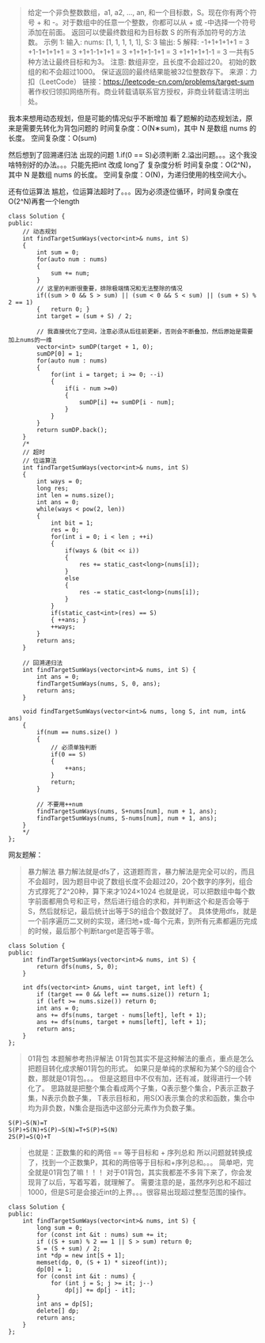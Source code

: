> 给定一个非负整数数组，a1, a2, ..., an, 和一个目标数，S。现在你有两个符号 + 和 -。对于数组中的任意一个整数，你都可以从 + 或 -中选择一个符号添加在前面。
返回可以使最终数组和为目标数 S 的所有添加符号的方法数。
示例 1:
输入: nums: [1, 1, 1, 1, 1], S: 3
输出: 5
解释: 
-1+1+1+1+1 = 3
+1-1+1+1+1 = 3
+1+1-1+1+1 = 3
+1+1+1-1+1 = 3
+1+1+1+1-1 = 3
一共有5种方法让最终目标和为3。
注意:
数组非空，且长度不会超过20。
初始的数组的和不会超过1000。
保证返回的最终结果能被32位整数存下。
来源：力扣（LeetCode）
链接：https://leetcode-cn.com/problems/target-sum
著作权归领扣网络所有。商业转载请联系官方授权，非商业转载请注明出处。

我本来想用动态规划，但是可能的情况似乎不断增加
看了题解的动态规划法，原来是需要先转化为背包问题的
时间复杂度：O(N∗sum)，其中 N 是数组 nums 的长度。
空间复杂度：O(sum)

然后想到了回溯递归法
出现的问题
1.if(0 == S)必须判断
2.溢出问题。。。这个我没啥特别好的办法。。。只能先把int 改成 long了
复杂度分析
时间复杂度：O(2^N)，其中 N 是数组 nums 的长度。
空间复杂度：O(N)，为递归使用的栈空间大小。

还有位运算法
尴尬，位运算法超时了。。。因为必须逐位循环，时间复杂度在O(2^N)再套一个length

```
class Solution {
public:
    // 动态规划
    int findTargetSumWays(vector<int>& nums, int S)
    {
        int sum = 0;
        for(auto num : nums)
        {
            sum += num;
        }
        // 这里的判断很重要，排除极端情况和无法整除的情况
        if((sum > 0 && S > sum) || (sum < 0 && S < sum) || (sum + S) % 2 == 1) 
        {   return 0; }
        int target = (sum + S) / 2; 
        
        // 我直接优化了空间，注意必须从后往前更新，否则会不断叠加，然后原始是需要加上nums的一维
        vector<int> sumDP(target + 1, 0);
        sumDP[0] = 1;
        for(auto num : nums)
        {
            for(int i = target; i >= 0; --i)
            {
                if(i - num >=0)
                {
                    sumDP[i] += sumDP[i - num];
                }
            }
        }
        return sumDP.back();
    }
    /*
    // 超时
    // 位运算法
    int findTargetSumWays(vector<int>& nums, int S)
    {
        int ways = 0;
        long res;
        int len = nums.size();
        int ans = 0;
        while(ways < pow(2, len))
        {
            int bit = 1;
            res = 0;
            for(int i = 0; i < len ; ++i)
            {
                if(ways & (bit << i))
                {
                    res += static_cast<long>(nums[i]);
                }
                else
                {
                    res -= static_cast<long>(nums[i]);
                }
            }
            if(static_cast<int>(res) == S)
            { ++ans; }
            ++ways;
        }
        return ans;
    }
    
    // 回溯递归法
    int findTargetSumWays(vector<int>& nums, int S) {
        int ans = 0;
        findTargetSumWays(nums, S, 0, ans);
        return ans;
    }
    
    void findTargetSumWays(vector<int>& nums, long S, int num, int& ans)
    {
        if(num == nums.size() )
        {   
            // 必须单独判断
            if(0 == S)
            {    
                ++ans;
            }
            return;
        }
        
        // 不要用++num
        findTargetSumWays(nums, S+nums[num], num + 1, ans);
        findTargetSumWays(nums, S-nums[num], num + 1, ans);
    }
    */
};
```

网友题解：
> 暴力解法
暴力解法就是dfs了，这道题而言，暴力解法是完全可以的，而且不会超时，因为题目中说了数组长度不会超过20，20个数字的序列，组合方式撑死了2^20种，算下来才1024×1024
也就是说，可以把数组中每个数字前面都用负号和正号，然后进行组合的求和，并判断这个和是否会等于S，然后就标记，最后统计出等于S的组合个数就好了。
具体使用dfs，就是一个前序遍历二叉树的实现，递归地+或-每个元素，到所有元素都遍历完成的时候，最后那个判断target是否等于零。
```
class Solution {
public:
    int findTargetSumWays(vector<int>& nums, int S) {
        return dfs(nums, S, 0);
    }

    int dfs(vector<int> &nums, uint target, int left) {
        if (target == 0 && left == nums.size()) return 1;
        if (left >= nums.size()) return 0;
        int ans = 0;
        ans += dfs(nums, target - nums[left], left + 1);
        ans += dfs(nums, target + nums[left], left + 1);
        return ans;
    }
};
```


> 01背包
本题解参考热评解法
01背包其实不是这种解法的重点，重点是怎么把题目转化成求解01背包的形式。
如果只是单纯的求解和为某个S的组合个数，那就是01背包。。。
但是这题目中不仅有加，还有减，就得进行一个转化了。
思路就是把整个集合看成两个子集，Q表示整个集合，P表示正数子集，N表示负数子集， T表示目标和，用S(X)表示集合的求和函数，集合中均为非负数，N集合是指选中这部分元素作为负数子集。
```
S(P)−S(N)=T
S(P)+S(N)+S(P)−S(N)=T+S(P)+S(N)
2S(P)=S(Q)+T
```
> 也就是：正数集的和的两倍 == 等于目标和 + 序列总和
所以问题就转换成了，找到一个正数集P，其和的两倍等于目标和+序列总和。。。
简单吧，完全就是01背包了嘛！！！
对于01背包，其实我都差不多背下来了，你会发现背了以后，写着写着，就理解了。
需要注意的是，虽然序列总和不超过1000，但是S可是会接近int的上界。。。很容易出现超过整型范围的操作。
```
class Solution {
public:
    int findTargetSumWays(vector<int>& nums, int S) {
        long sum = 0;
        for (const int &it : nums) sum += it;
        if ((S + sum) % 2 == 1 || S > sum) return 0;
        S = (S + sum) / 2;
        int *dp = new int[S + 1];
        memset(dp, 0, (S + 1) * sizeof(int));
        dp[0] = 1;
        for (const int &it : nums) {
            for (int j = S; j >= it; j--)
                dp[j] += dp[j - it];
        }
        int ans = dp[S];
        delete[] dp;
        return ans;
    }
};
```
